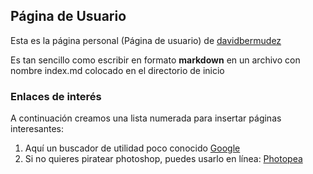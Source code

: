 ## Página de Usuario

Esta es la página personal (Página de usuario) de [davidbermudez](https://github.com/davidbermudez)

Es tan sencillo como escribir en formato **markdown** en un archivo con nombre index.md colocado en el directorio de inicio

### Enlaces de interés

A continuación creamos una lista numerada para insertar páginas interesantes:

1. Aquí un buscador de utilidad poco conocido [Google](https://google.com/)
1. Si no quieres piratear photoshop, puedes usarlo en línea: [Photopea](https://www.photopea.com/)
